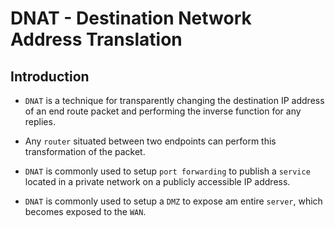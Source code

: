 # DNAT - Destination Network Address Translation

## Introduction

* `DNAT` is a technique for transparently changing the destination IP address of an end route packet and performing the inverse function for any replies. 

* Any `router` situated between two endpoints can perform this transformation of the packet.

* `DNAT` is commonly used to setup `port forwarding` to publish a `service` located in a private network on a publicly accessible IP address. 

* `DNAT` is commonly used to setup a `DMZ` to expose am entire `server`, which becomes exposed to the `WAN`.